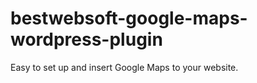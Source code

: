 bestwebsoft-google-maps-wordpress-plugin
========================================

Easy to set up and insert Google Maps to your website.
